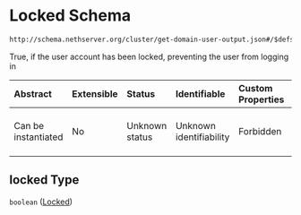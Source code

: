 # Locked Schema

```txt
http://schema.nethserver.org/cluster/get-domain-user-output.json#/$defs/user/properties/locked
```

True, if the user account has been locked, preventing the user from logging in

| Abstract            | Extensible | Status         | Identifiable            | Custom Properties | Additional Properties | Access Restrictions | Defined In                                                                                  |
| :------------------ | :--------- | :------------- | :---------------------- | :---------------- | :-------------------- | :------------------ | :------------------------------------------------------------------------------------------ |
| Can be instantiated | No         | Unknown status | Unknown identifiability | Forbidden         | Allowed               | none                | [get-domain-user-output.json\*](cluster/get-domain-user-output.json "open original schema") |

## locked Type

`boolean` ([Locked](get-domain-user-output-defs-user-properties-locked.md))
